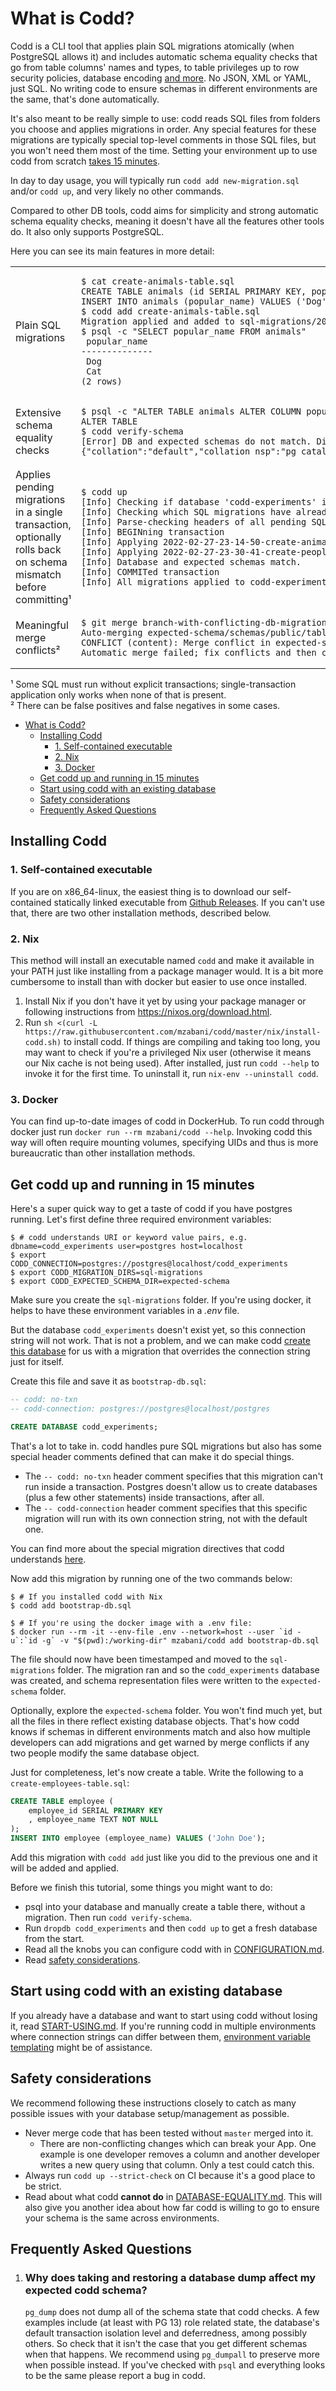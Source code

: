 # What is Codd?

Codd is a CLI tool that applies plain SQL migrations atomically (when PostgreSQL allows it) and includes automatic schema equality checks that
go from table columns' names and types, to table privileges up to row security policies, database encoding [and more](/docs/DATABASE-EQUALITY.md). No JSON, XML or YAML, just SQL.
No writing code to ensure schemas in different environments are the same, that's done automatically.

It's also meant to be really simple to use: codd reads SQL files from folders you choose and applies migrations in order. Any special features
for these migrations are typically special top-level comments in those SQL files, but you won't need them most of the time. Setting your environment up to use codd from scratch [takes 15 minutes](#get-codd-up-and-running-in-15-minutes).

In day to day usage, you will typically run `codd add new-migration.sql` and/or `codd up`, and very likely no other commands.

Compared to other DB tools, codd aims for simplicity and strong automatic schema equality checks, meaning it doesn't have all the features other
tools do. It also only supports PostgreSQL.

Here you can see its main features in more detail:

<table>
<tr>
   <td>Plain SQL migrations</td>
   <td>

````shell
$ cat create-animals-table.sql
CREATE TABLE animals (id SERIAL PRIMARY KEY, popular_name TEXT NOT NULL);
INSERT INTO animals (popular_name) VALUES ('Dog'), ('Cat');
$ codd add create-animals-table.sql
Migration applied and added to sql-migrations/2022-02-27-23-14-50-create-animals-table.sql
$ psql -c "SELECT popular_name FROM animals"
 popular_name
--------------
 Dog
 Cat
(2 rows)
````

</td>
</tr>

<tr>
<td>Extensive schema equality checks</td>
<td>

````shell
$ psql -c "ALTER TABLE animals ALTER COLUMN popular_name TYPE VARCHAR(30)"
ALTER TABLE
$ codd verify-schema
[Error] DB and expected schemas do not match. Differing objects and their current DB schemas are: {"schemas/public/tables/animals/cols/popular_name":["different-schemas",{"collation":"default","collation_nsp":"pg_catalog","default":null,"generated":"","hasdefault":false,"identity":"","inhcount":0,"local":true,"notnull":true,"order":2,"privileges":null,"type":"varchar"}]}
````

</td>
</tr>

<tr>
<td>Applies pending migrations in a single transaction, optionally rolls back on schema mismatch before committing¹</td>
<td>

````shell
$ codd up
[Info] Checking if database 'codd-experiments' is accessible with the configured connection string... (waiting up to 5sec)
[Info] Checking which SQL migrations have already been applied...
[Info] Parse-checking headers of all pending SQL Migrations...
[Info] BEGINning transaction
[Info] Applying 2022-02-27-23-14-50-create-animals-table.sql
[Info] Applying 2022-02-27-23-30-41-create-people-table.sql
[Info] Database and expected schemas match.
[Info] COMMITed transaction
[Info] All migrations applied to codd-experiments successfully
````

</td>
</tr>

<tr>
<td>Meaningful merge conflicts²</td>
<td>

````shell
$ git merge branch-with-conflicting-db-migration
Auto-merging expected-schema/schemas/public/tables/animals/cols/popular_name
CONFLICT (content): Merge conflict in expected-schema/schemas/public/tables/animals/cols/popular_name
Automatic merge failed; fix conflicts and then commit the result.
````

</td>
</tr>

</table>

¹ Some SQL must run without explicit transactions; single-transaction application only works when none of that is present.  
² There can be false positives and false negatives in some cases.  

<!-- vscode-markdown-toc -->
- [What is Codd?](#what-is-codd)
  - [Installing Codd](#installing-codd)
    - [1. Self-contained executable](#1-self-contained-executable)
    - [2. Nix](#2-nix)
    - [3. Docker](#3-docker)
  - [Get codd up and running in 15 minutes](#get-codd-up-and-running-in-15-minutes)
  - [Start using codd with an existing database](#start-using-codd-with-an-existing-database)
  - [Safety considerations](#safety-considerations)
  - [Frequently Asked Questions](#frequently-asked-questions)

<!-- vscode-markdown-toc-config
	numbering=false
	autoSave=true
	/vscode-markdown-toc-config -->
<!-- /vscode-markdown-toc -->

## Installing Codd

### 1. Self-contained executable

If you are on x86_64-linux, the easiest thing is to download our self-contained statically linked executable from [Github Releases](https://github.com/mzabani/codd/releases). If you can't use that, there are two other installation methods, described below.

### 2. Nix

This method will install an executable named `codd` and make it available in your PATH just like installing from a package manager would. It is a bit more cumbersome to install than with docker but easier to use once installed.

1. Install Nix if you don't have it yet by using your package manager or following instructions from https://nixos.org/download.html.
2. Run `sh <(curl -L https://raw.githubusercontent.com/mzabani/codd/master/nix/install-codd.sh)` to install codd. If things are compiling and taking too long, you may want to check if you're a privileged Nix user (otherwise it means our Nix cache is not being used). After installed, just run `codd --help` to invoke it for the first time. To uninstall it, run `nix-env --uninstall codd`.

### 3. Docker

You can find up-to-date images of codd in DockerHub. To run codd through docker just run `docker run --rm mzabani/codd --help`.
Invoking codd this way will often require mounting volumes, specifying UIDs and thus is more bureaucratic than other installation methods.

## Get codd up and running in 15 minutes

Here's a super quick way to get a taste of codd if you have postgres running. Let's first define three required environment variables:

````shell
$ # codd understands URI or keyword value pairs, e.g. dbname=codd_experiments user=postgres host=localhost
$ export CODD_CONNECTION=postgres://postgres@localhost/codd_experiments
$ export CODD_MIGRATION_DIRS=sql-migrations
$ export CODD_EXPECTED_SCHEMA_DIR=expected-schema
````

Make sure you create the `sql-migrations` folder. If you're using docker, it helps to have these environment variables in a _.env_ file.

But the database `codd_experiments` doesn't exist yet, so this connection string will not work. That is not a problem, and we can make codd [create this database](docs/BOOTSTRAPPING.md) for us with a migration that overrides the connection string just for itself.

Create this file and save it as `bootstrap-db.sql`:

````sql
-- codd: no-txn
-- codd-connection: postgres://postgres@localhost/postgres

CREATE DATABASE codd_experiments;
````

That's a lot to take in. codd handles pure SQL migrations but also has some special header comments defined that can make it do special things.

- The `-- codd: no-txn` header comment specifies that this migration can't run inside a transaction. Postgres doesn't allow us to create databases (plus a few other statements) inside transactions, after all.
- The `-- codd-connection` header comment specifies that this specific migration will run with its own connection string, not with the default one.

You can find more about the special migration directives that codd understands [here](docs/SQL-MIGRATIONS.md#configurability).

Now add this migration by running one of the two commands below:

````shell
$ # If you installed codd with Nix
$ codd add bootstrap-db.sql

$ # If you're using the docker image with a .env file:
$ docker run --rm -it --env-file .env --network=host --user `id -u`:`id -g` -v "$(pwd):/working-dir" mzabani/codd add bootstrap-db.sql
````

The file should now have been timestamped and moved to the `sql-migrations` folder. The migration ran and so the `codd_experiments` database was created, and schema representation files were written to the `expected-schema` folder.

Optionally, explore the `expected-schema` folder. You won't find much yet, but all the files in there reflect existing database objects. That's how codd knows if schemas in different environments match and also how multiple developers can add migrations and get warned by merge conflicts if any two people modify the same database object.

Just for completeness, let's now create a table. Write the following to a `create-employees-table.sql`:

````sql
CREATE TABLE employee (
    employee_id SERIAL PRIMARY KEY
    , employee_name TEXT NOT NULL
);
INSERT INTO employee (employee_name) VALUES ('John Doe');
````

Add this migration with `codd add` just like you did to the previous one and it will be added and applied.

Before we finish this tutorial, some things you might want to do:
- psql into your database and manually create a table there, without a migration. Then run `codd verify-schema`.
- Run `dropdb codd_experiments` and then `codd up` to get a fresh database from the start.
- Read all the knobs you can configure codd with in [CONFIGURATION.md](docs/CONFIGURATION.md).
- Read [safety considerations](#safety-considerations).

## Start using codd with an existing database

If you already have a database and want to start using codd without losing it, read [START-USING.md](docs/START-USING.md).
If you're running codd in multiple environments where connection strings can differ between them, [environment variable templating](docs/SQL-MIGRATIONS.md#templating-environment-variables-into-migrations) might be of assistance.

## Safety considerations

We recommend following these instructions closely to catch as many possible issues with your database setup/management as possible.

- Never merge code that has been tested without `master` merged into it.
  - There are non-conflicting changes which can break your App. One example is one developer removes a column and another developer writes a new query using that column. Only a test could catch this.  
- Always run `codd up --strict-check` on CI because it's a good place to be strict.
- Read about what codd **cannot do** in [DATABASE-EQUALITY.md](docs/DATABASE-EQUALITY.md). This will also give you another idea about how far codd is willing to go to ensure your schema is the same across environments.  

## Frequently Asked Questions

1. ### Why does taking and restoring a database dump affect my expected codd schema?
   `pg_dump` does not dump all of the schema state that codd checks. A few examples include (at least with PG 13) role related state, the database's default transaction isolation level and deferredness, among possibly others. So check that it isn't the case that you get different schemas when that happens. We recommend using `pg_dumpall` to preserve more when possible instead. If you've checked with `psql` and everything looks to be the same please report a bug in codd.
